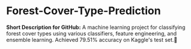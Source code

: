 # Forest-Cover-Type-Prediction
**Short Description for GitHub:**   A machine learning project for classifying forest cover types using various classifiers, feature engineering, and ensemble learning. Achieved 79.51% accuracy on Kaggle's test set.🌲
